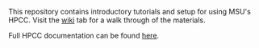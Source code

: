This repository contains introductory tutorials and setup for using MSU's HPCC. Visit the [wiki](https://github.com/vaseygin/HPCC_and_VSCode/wiki) tab for a walk through of the materials.

Full HPCC documentation can be found [here](https://docs.icer.msu.edu/).
